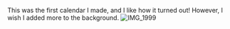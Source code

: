 This was the first calendar I made, and I like how it turned out! However, I wish I added more to the background. 
![IMG_1999](https://github.com/user-attachments/assets/de212c39-c626-4e97-8b2e-6038093bb0fc)
